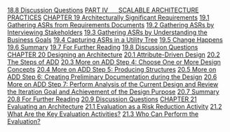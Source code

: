[18.8 Discussion Questions](ch18.xhtml#ch18lev1sec8) [PART IV      SCALABLE ARCHITECTURE PRACTICES](part04.xhtml#part04) [CHAPTER 19 Architecturally Significant Requirements](ch19.xhtml#ch19) [19.1 Gathering ASRs from Requirements Documents](ch19.xhtml#ch19lev1sec1) [19.2 Gathering ASRs by Interviewing Stakeholders](ch19.xhtml#ch19lev1sec2) [19.3 Gathering ASRs by Understanding the Business Goals](ch19.xhtml#ch19lev1sec3) [19.4 Capturing ASRs in a Utility Tree](ch19.xhtml#ch19lev1sec4) [19.5 Change Happens](ch19.xhtml#ch19lev1sec5) [19.6 Summary](ch19.xhtml#ch19lev1sec6) [19.7 For Further Reading](ch19.xhtml#ch19lev1sec7) [19.8 Discussion Questions](ch19.xhtml#ch19lev1sec8) [CHAPTER 20 Designing an Architecture](ch20.xhtml#ch20) [20.1 Attribute-Driven Design](ch20.xhtml#ch20lev1sec1) [20.2 The Steps of ADD](ch20.xhtml#ch20lev1sec2) [20.3 More on ADD Step 4: Choose One or More Design Concepts](ch20.xhtml#ch20lev1sec3) [20.4 More on ADD Step 5: Producing Structures](ch20.xhtml#ch20lev1sec4) [20.5 More on ADD Step 6: Creating Preliminary Documentation during the Design](ch20.xhtml#ch20lev1sec5) [20.6 More on ADD Step 7: Perform Analysis of the Current Design and Review the Iteration Goal and Achievement of the Design Purpose](ch20.xhtml#ch20lev1sec6) [20.7 Summary](ch20.xhtml#ch20lev1sec7) [20.8 For Further Reading](ch20.xhtml#ch20lev1sec8) [20.9 Discussion Questions](ch20.xhtml#ch20lev1sec9) [CHAPTER 21 Evaluating an Architecture](ch21.xhtml#ch21) [21.1 Evaluation as a Risk Reduction Activity](ch21.xhtml#ch21lev1sec1) [21.2 What Are the Key Evaluation Activities?](ch21.xhtml#ch21lev1sec2) [21.3 Who Can Perform the Evaluation?](ch21.xhtml#ch21lev1sec3)